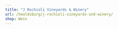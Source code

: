 ```yaml
---
title: "J Rochioli Vineyards & Winery"
url: /healdsburg/j-rochioli-vineyards-und-winery/
shop: Wein
---
```

